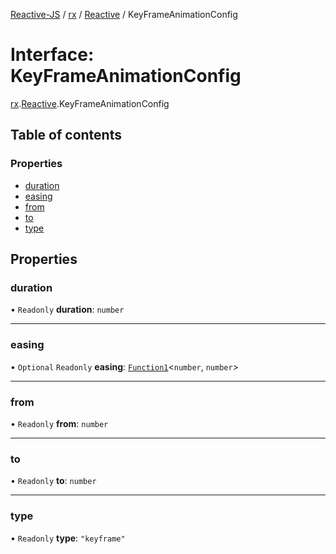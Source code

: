 [Reactive-JS](../README.md) / [rx](../modules/rx.md) / [Reactive](../modules/rx.Reactive.md) / KeyFrameAnimationConfig

# Interface: KeyFrameAnimationConfig

[rx](../modules/rx.md).[Reactive](../modules/rx.Reactive.md).KeyFrameAnimationConfig

## Table of contents

### Properties

- [duration](rx.Reactive.KeyFrameAnimationConfig.md#duration)
- [easing](rx.Reactive.KeyFrameAnimationConfig.md#easing)
- [from](rx.Reactive.KeyFrameAnimationConfig.md#from)
- [to](rx.Reactive.KeyFrameAnimationConfig.md#to)
- [type](rx.Reactive.KeyFrameAnimationConfig.md#type)

## Properties

### duration

• `Readonly` **duration**: `number`

___

### easing

• `Optional` `Readonly` **easing**: [`Function1`](../modules/functions.md#function1)<`number`, `number`\>

___

### from

• `Readonly` **from**: `number`

___

### to

• `Readonly` **to**: `number`

___

### type

• `Readonly` **type**: ``"keyframe"``
